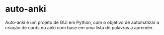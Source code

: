 # auto-anki
 Auto-anki é um projeto de GUI em Python, com o objetivo de automatizar a criação de cards no anki com base em uma lista de palavras a aprender.
